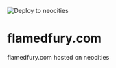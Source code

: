 ![Deploy to neocities](https://github.com/flamedfury/flamedfury.com/workflows/Deploy%20to%20neocities/badge.svg?branch=main)

# flamedfury.com
flamedfury.com hosted on neocities

